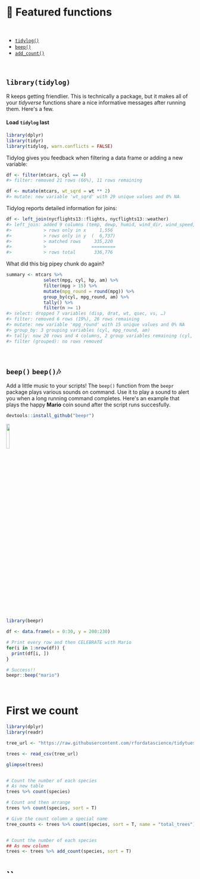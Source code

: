 # :hatching_chick: Featured functions

<br>

- [`tidylog()`](#library(tidylog))
- [`beep()`](#beep-beepnotes)
- [`add_count()`](#firstwecount)

<br>

## `library(tidylog)`

R keeps getting friendlier. This is technically a package, but it makes all of your _tidyverse_ functions share a nice informative messages after running them. Here's a few.

#### Load `tidylog` last
``` r
library(dplyr)
library(tidyr)
library(tidylog, warn.conflicts = FALSE)
```

Tidylog gives you feedback when filtering a data frame or adding a new variable:

``` r
df <- filter(mtcars, cyl == 4)
#> filter: removed 21 rows (66%), 11 rows remaining

df <- mutate(mtcars, wt_sqrd = wt ** 2)
#> mutate: new variable 'wt_sqrd' with 29 unique values and 0% NA
```

Tidylog reports detailed information for joins:

``` r
df <- left_join(nycflights13::flights, nycflights13::weather)
#> left_join: added 9 columns (temp, dewp, humid, wind_dir, wind_speed, …)
#>            > rows only in x     1,556
#>            > rows only in y  (  6,737)
#>            > matched rows     335,220
#>            >                 =========
#>            > rows total       336,776
```


What did this big pipey chunk do again?

``` r
summary <- mtcars %>%
              select(mpg, cyl, hp, am) %>%
              filter(mpg > 15) %>%
              mutate(mpg_round = round(mpg)) %>%
              group_by(cyl, mpg_round, am) %>%
              tally() %>%
              filter(n >= 1)
#> select: dropped 7 variables (disp, drat, wt, qsec, vs, …)
#> filter: removed 6 rows (19%), 26 rows remaining
#> mutate: new variable 'mpg_round' with 15 unique values and 0% NA
#> group_by: 3 grouping variables (cyl, mpg_round, am)
#> tally: now 20 rows and 4 columns, 2 group variables remaining (cyl, mpg_round)
#> filter (grouped): no rows removed
```
<br>


## `beep()` `beep()`:notes: 

Add a little music to your scripts! The `beep()` function from the `beepr` package plays various sounds on command. 
Use it to play a sound to alert you when a long running command completes. 
Here's an example that plays the happy __Mario__ coin sound after the script runs succesfully. 

``` r
devtools::install_github("beepr")
```

<img src="images/mario.ico" width="13%" />

  
``` r
library(beepr)

df <- data.frame(x = 0:30, y = 200:230)

# Print every row and then CELEBRATE with Mario
for(i in 1:nrow(df)) {
  print(df[i, ])
}

# Success!!
beepr::beep("mario")

```
<br>

# First we count

``` r
library(dplyr)
library(readr)
```

```r
tree_url <- "https://raw.githubusercontent.com/rfordatascience/tidytuesday/master/data/2020/2020-01-28/sf_trees.csv"

trees <- read_csv(tree_url)

glimpse(trees)


# Count the number of each species
# As new table
trees %>% count(species)

# Count and then arrange 
trees %>% count(species, sort = T)

# Give the count column a special name
tree_counts <- trees %>% count(species, sort = T, name = "total_trees")


# Count the number of each species
## As new column
trees <- trees %>% add_count(species, sort = T)

```

# ``
